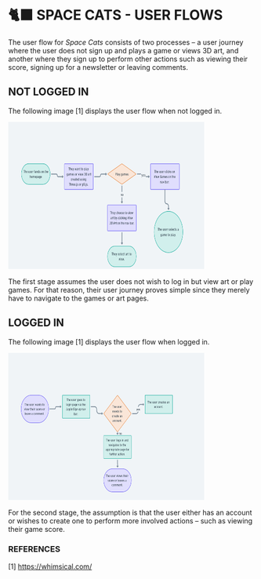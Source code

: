 # 🐈‍⬛ SPACE CATS - USER FLOWS

The user flow for _Space Cats_ consists of two processes – a user journey where the user does not sign up and plays a game or views 3D art, and another where they sign up to perform other actions such as viewing their score, signing up for a newsletter or leaving comments.

## NOT LOGGED IN

The following image [1] displays the user flow when not logged in.

<img src="diagrams/not_logged_in.png" width="400" height="300">

The first stage assumes the user does not wish to log in but view art or play games. For that reason, their user journey proves simple since they merely have to navigate to the games or art pages.

## LOGGED IN

The following image [1] displays the user flow when logged in.

<img src="diagrams/logged_in.png" width="400" height="300">

For the second stage, the assumption is that the user either has an account or wishes to create one to perform more involved actions – such as viewing their game score.

### REFERENCES

[1] https://whimsical.com/
